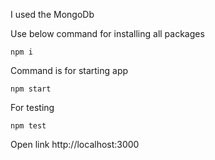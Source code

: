 I used the MongoDb

Use below command for installing all packages

```npm i```

Command is for starting app

```npm start```

For testing

```npm test```

Open link http://localhost:3000

